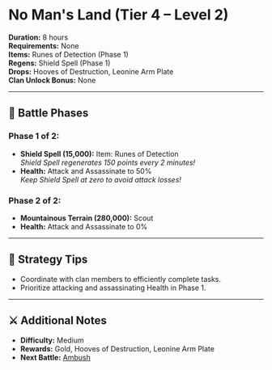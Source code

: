 # No Man's Land (Tier 4 – Level 2)

**Duration:** 8 hours  
**Requirements:** None  
**Items:** Runes of Detection (Phase 1)  
**Regens:** Shield Spell (Phase 1)  
**Drops:** Hooves of Destruction, Leonine Arm Plate  
**Clan Unlock Bonus:** None

---

## 🧪 Battle Phases

### Phase 1 of 2:
- **Shield Spell (15,000):** Item: Runes of Detection  
  *Shield Spell regenerates 150 points every 2 minutes!*  
- **Health:** Attack and Assassinate to 50%  
  *Keep Shield Spell at zero to avoid attack losses!*

### Phase 2 of 2:
- **Mountainous Terrain (280,000):** Scout  
- **Health:** Attack and Assassinate to 0%

---

## 🧭 Strategy Tips

- Coordinate with clan members to efficiently complete tasks.  
- Prioritize attacking and assassinating Health in Phase 1.

---

## ⚔️ Additional Notes

- **Difficulty:** Medium  
- **Rewards:** Gold, Hooves of Destruction, Leonine Arm Plate  
- **Next Battle:** [Ambush](ambush.md)
